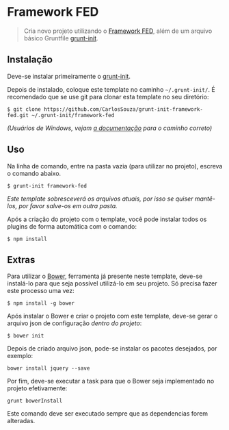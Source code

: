 # Framework FED

> Cria novo projeto utilizando o [Framework FED][framework-fed], além de um arquivo básico Gruntfile [grunt-init][].

[grunt-init]: http://gruntjs.com/project-scaffolding
[framework-fed]: https://github.com/CarlosSouza/framework-fed
[bower]: http://bower.io/

## Instalação
Deve-se instalar primeiramente o [grunt-init][].

Depois de instalado, coloque este template no caminho `~/.grunt-init/`. É recomendado que se use git para clonar esta template no seu diretório:

```
$ git clone https://github.com/CarlosSouza/grunt-init-framework-fed.git ~/.grunt-init/framework-fed
```

_(Usuários de Windows, vejam [a documentação][grunt-init] para o caminho correto)_

## Uso

Na linha de comando, entre na pasta vazia (para utilizar no projeto), escreva o comando abaixo.

```
$ grunt-init framework-fed
```

_Este template sobresceverá os arquivos atuais, por isso se quiser mantê-los, por favor salve-os em outra pasta._

Após a criação do projeto com o template, você pode instalar todos os plugins de forma automática com o comando:

```
$ npm install
```

## Extras

Para utilizar o [Bower][bower], ferramenta já presente neste template, deve-se instalá-lo para que seja possível utilizá-lo em seu projeto. Só precisa fazer este processo uma vez:

```
$ npm install -g bower
```

Após instalar o Bower e criar o projeto com este template, deve-se gerar o arquivo json de configuração *dentro do projeto*:

```
$ bower init
```

Depois de criado arquivo json, pode-se instalar os pacotes desejados, por exemplo:

```
bower install jquery --save
```

Por fim, deve-se executar a task para que o Bower seja implementado no projeto efetivamente:

```
grunt bowerInstall
```

Este comando deve ser executado sempre que as dependencias forem alteradas.
